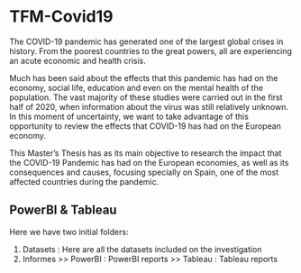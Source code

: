 # TFM-Covid19

The COVID-19 pandemic has generated one of the largest global crises in history. From the poorest countries to the great powers, all are experiencing an acute economic and health crisis.

Much has been said about the effects that this pandemic has had on the economy, social life, education and even on the mental health of the population. The vast majority of these studies were carried out in the first half of 2020, when information about the virus was still relatively unknown. In this moment of uncertainty, we want to take advantage of this opportunity to review the effects that COVID-19 has had on the European economy.


This Master’s Thesis has as its main objective to research the impact that the COVID-19 Pandemic has had on the European economies, as well as its consequences and causes, focusing specially on Spain, one of the most affected countries during the pandemic.

## PowerBI & Tableau

Here we have two initial folders:
  1) Datasets : Here are all the datasets included on the investigation
  2) Informes >> PowerBI : PowerBI reports
              >> Tableau : Tableau reports
